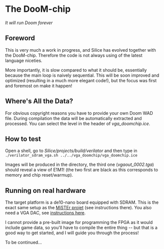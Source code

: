 # The DooM-chip

*It will run Doom forever*

## Foreword

This is very much a work in progress, and Silice has evolved together with the DooM-chip. Therefore the code is not always using of the latest language niceties.

More importantly, it is slow compared to what it should be, essentially because the main loop is naively sequential. This will be soon improved and optimized (resulting in a much more elegant code!), but the focus was first and foremost on make it happen!

## Where's All the Data?

For obvious copyright reasons you have to provide your own Doom WAD file. During compilation the data will be automatically extracted and processed. You can select the level in the header of *vga_doomchip.ice*.

## How to test

Open a shell, go to *Silice/projects/build/verilator* and then type in
```./verilator_sdram_vga.sh ../../vga_doomchip/vga_doomchip.ice```

Images will be produced in the directory, the third one (*vgaout_0002.tga*) should reveal a view of E1M1! (the two first are black as this corresponds to memory and chip reset/warmup).

## Running on real hardware

The target platform is a de10-nano board equipped with SDRAM.  This is the
exact same setup as the [MiSTEr projet](https://github.com/MiSTer-devel/Main_MiSTer/wiki) (see instructions there).
You also need a VGA DAC, see [instructions here](../DIYVGA.md).

I cannot provide a pre-built image for programming the FPGA as it would include
game data, so you'll have to compile the entire thing -- but that is a good way
to get started, and I will guide you through the process!

To be continued...
